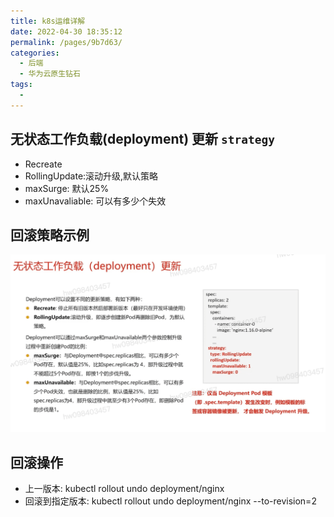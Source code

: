 ```yaml
---
title: k8s运维详解
date: 2022-04-30 18:35:12
permalink: /pages/9b7d63/
categories:
  - 后端
  - 华为云原生钻石
tags:
  - 
---
```




## 无状态工作负载(deployment) 更新 `strategy`
  - Recreate
  - RollingUpdate:滚动升级,默认策略
  - maxSurge: 默认25%
  - maxUnavaliable: 可以有多少个失效 

## 回滚策略示例

<img src="./minilet/image-20220501032659255.png" alt="image-20220501032659255" style="zoom:80%;" />


## 回滚操作
  - 上一版本: kubectl rollout undo deployment/nginx
  - 回滚到指定版本: kubectl rollout undo deployment/nginx --to-revision=2





